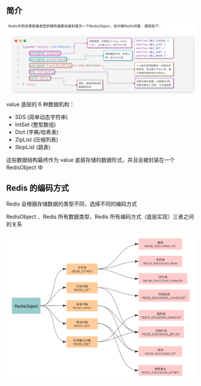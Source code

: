 ## 简介

![alt text](image-21.png)

value 底层的 6 种数据机构：

- SDS (简单动态字符串)
- IntSet (整型数组)
- Dict (字典/哈希表)
- ZipList (压缩列表)
- SkipList (跳表)

这些数据结构最终作为 value 底层存储的数据形式，并且会被封装在一个 RedisObject 中

## Redis 的编码方式

Redis 会根据存储数据的类型不同，选择不同的编码方式

RedisObject 、Redis 所有数据类型、Redis 所有编码方式（底层实现）三者之间的关系

![alt text](image-22.png)